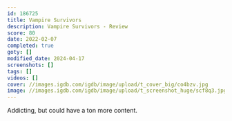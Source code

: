 ```yaml
---
id: 186725
title: Vampire Survivors
description: Vampire Survivors - Review
score: 80
date: 2022-02-07
completed: true
goty: []
modified_date: 2024-04-17
screenshots: []
tags: []
videos: []
cover: //images.igdb.com/igdb/image/upload/t_cover_big/co4bzv.jpg
image: //images.igdb.com/igdb/image/upload/t_screenshot_huge/scf8q3.jpg
---
```

Addicting, but could have a ton more content.